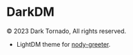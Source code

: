 # DarkDM
© 2023 Dark Tornado, All rights reserved.

- LightDM theme for [nody-greeter](https://github.com/JezerM/nody-greeter).
